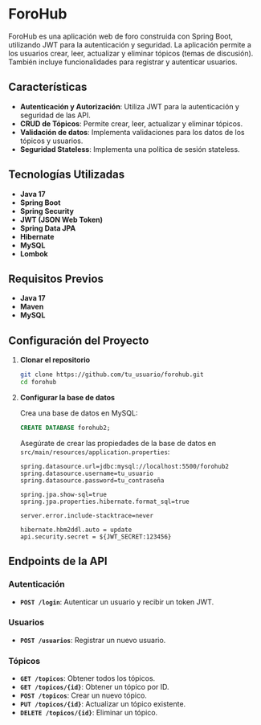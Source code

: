 # ForoHub

ForoHub es una aplicación web de foro construida con Spring Boot, utilizando JWT para la autenticación y seguridad. La aplicación permite a los usuarios crear, leer, actualizar y eliminar tópicos (temas de discusión). También incluye funcionalidades para registrar y autenticar usuarios.

## Características

- **Autenticación y Autorización**: Utiliza JWT para la autenticación y seguridad de las API.
- **CRUD de Tópicos**: Permite crear, leer, actualizar y eliminar tópicos.
- **Validación de datos**: Implementa validaciones para los datos de los tópicos y usuarios.
- **Seguridad Stateless**: Implementa una política de sesión stateless.

## Tecnologías Utilizadas

- **Java 17**
- **Spring Boot**
- **Spring Security**
- **JWT (JSON Web Token)**
- **Spring Data JPA**
- **Hibernate**
- **MySQL**
- **Lombok**

## Requisitos Previos

- **Java 17**
- **Maven**
- **MySQL**

## Configuración del Proyecto

1. **Clonar el repositorio**

    ```bash
    git clone https://github.com/tu_usuario/forohub.git
    cd forohub
    ```

2. **Configurar la base de datos**

    Crea una base de datos en MySQL:

    ```sql
    CREATE DATABASE forohub2;
    ```

    Asegúrate de crear las propiedades de la base de datos en `src/main/resources/application.properties`:

    ```properties
    spring.datasource.url=jdbc:mysql://localhost:5500/forohub2
    spring.datasource.username=tu_usuario
    spring.datasource.password=tu_contraseña

    spring.jpa.show-sql=true
    spring.jpa.properties.hibernate.format_sql=true

    server.error.include-stacktrace=never

    hibernate.hbm2ddl.auto = update
    api.security.secret = ${JWT_SECRET:123456}
    ```

## Endpoints de la API

### Autenticación

- **`POST /login`**: Autenticar un usuario y recibir un token JWT.

### Usuarios

- **`POST /usuarios`**: Registrar un nuevo usuario.

### Tópicos

- **`GET /topicos`**: Obtener todos los tópicos.
- **`GET /topicos/{id}`**: Obtener un tópico por ID.
- **`POST /topicos`**: Crear un nuevo tópico.
- **`PUT /topicos/{id}`**: Actualizar un tópico existente.
- **`DELETE /topicos/{id}`**: Eliminar un tópico.
